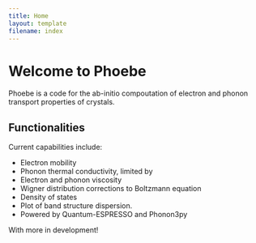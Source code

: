 ```yaml
---
title: Home
layout: template
filename: index
---
```


# Welcome to Phoebe

Phoebe is a code for the ab-initio compoutation of electron and phonon transport properties of crystals.


## Functionalities


Current capabilities include:


- Electron mobility
- Phonon thermal conductivity, limited by
- Electron and phonon viscosity
- Wigner distribution corrections to Boltzmann equation
- Density of states
- Plot of band structure dispersion.
- Powered by Quantum-ESPRESSO and Phonon3py


With more in development!

